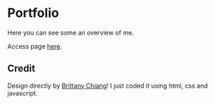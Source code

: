 ﻿# Portfolio
Here you can see some an overview of me.

Access page [here](https://portfoliowebsite-xi-blue.vercel.app/).



## Credit
Design directly by [Brittany Chiang](https://brittanychiang.com/)! I just coded it using html, css and javascript.

